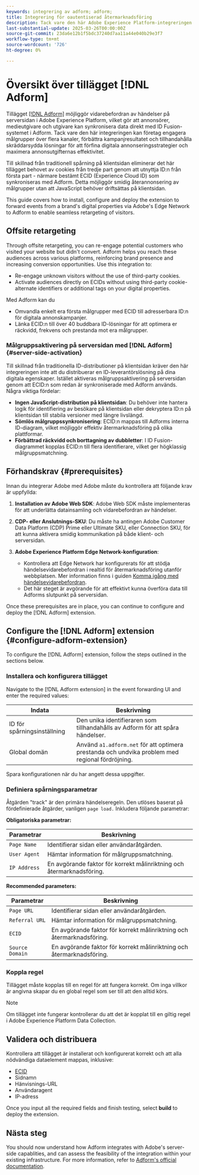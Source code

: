 ```yaml
---
keywords: integrering av adform; adform;
title: Integrering för oautentiserad återmarknadsföring
description: Tack vare den här Adobe Experience Platform-integreringen kan du omdirigera användare baserat på ECID.
last-substantial-update: 2025-03-26T00:00:00Z
source-git-commit: 23da6e12b1f5bdc37240d7aa11a44e040b29e3f7
workflow-type: tm+mt
source-wordcount: '726'
ht-degree: 0%

---
```


# Översikt över tillägget [!DNL Adform]

Tillägget [[!DNL Adform]](https://www.adformhelp.com/hc/en-us/articles/29635608709137-Use-the-Adform-S2S-Site-Tracking-Extension-With-Adobe-Experience-Cloud) möjliggör vidarebefordran av händelser på serversidan i Adobe Experience Platform, vilket gör att annonsörer, medieutgivare och utgivare kan synkronisera data direkt med ID Fusion-systemet i Adform. Tack vare den här integreringen kan företag engagera målgrupper över flera kanaler, förbättra kampanjresultatet och tillhandahålla skräddarsydda lösningar för att förfina digitala annonseringsstrategier och maximera annonsutgifternas effektivitet.

Till skillnad från traditionell spårning på klientsidan eliminerar det här tillägget behovet av cookies från tredje part genom att utnyttja ID:n från första part - närmare bestämt ECID (Experience Cloud ID) som synkroniseras med Adform. Detta möjliggör smidig återannonsering av målgrupper utan att JavaScript behöver driftsättas på klientsidan.

This guide covers how to install, configure and deploy the extension to forward events from a brand&#39;s digital properties via Adobe&#39;s Edge Network to Adform to enable seamless retargeting of visitors.

## Offsite retargeting

Through offsite retargeting, you can re-engage potential customers who visited your website but didn&#39;t convert. Adform helps you reach these audiences across various platforms, reinforcing brand presence and increasing conversion opportunities. Use this integration to:

* Re-engage unknown visitors without the use of third-party cookies.
* Activate audiences directly on ECIDs without using third-party cookie-alternate identifiers or additional tags on your digital properties.

Med Adform kan du

* Omvandla enkelt era första målgrupper med ECID till adresserbara ID:n för digitala annonskampanjer.
* Länka ECID:n till över 40 buddbara ID-lösningar för att optimera er räckvidd, frekvens och prestanda mot era målgrupper.

### Målgruppsaktivering på serversidan med [!DNL Adform] {#server-side-activation}

Till skillnad från traditionella ID-distributioner på klientsidan kräver den här integreringen inte att du distribuerar en ID-leverantörslösning på dina digitala egenskaper. Istället aktiveras målgruppsaktivering på serversidan genom att ECID:n som redan är synkroniserade med Adform används. Några viktiga fördelar:

* **Ingen JavaScript-distribution på klientsidan**: Du behöver inte hantera logik för identifiering av besökare på klientsidan eller dekryptera ID:n på klientsidan till stabila versioner med längre livslängd.
* **Sömlös målgruppssynkronisering**: ECID:n mappas till Adforms interna ID-diagram, vilket möjliggör effektiv återmarknadsföring på olika plattformar.
* **Förbättrad räckvidd och borttagning av dubbletter**: I ID Fusion-diagrammet kopplas ECID:n till flera identifierare, vilket ger högklassig målgruppsmatchning.

## Förhandskrav {#prerequisites}

Innan du integrerar Adobe med Adobe måste du kontrollera att följande krav är uppfyllda:

1. **Installation av Adobe Web SDK**: Adobe Web SDK måste implementeras för att underlätta datainsamling och vidarebefordran av händelser.

2. **CDP- eller Anslutnings-SKU**: Du måste ha antingen Adobe Customer Data Platform (CDP) Prime eller Ultimate SKU, eller Connection SKU, för att kunna aktivera smidig kommunikation på både klient- och serversidan.

3. **Adobe Experience Platform Edge Network-konfiguration**:
   * Kontrollera att Edge Network har konfigurerats för att stödja händelsevidarebefordran i realtid för återmarknadsföring utanför webbplatsen. Mer information finns i guiden [Komma igång med händelsevidarebefordran](https://experienceleague.adobe.com/sv/docs/experience-platform/tags/event-forwarding/getting-started).
   * Det här steget är avgörande för att effektivt kunna överföra data till Adforms slutpunkt på serversidan.

Once these prerequisites are in place, you can continue to configure and deploy the [!DNL Adform] extension.

## Configure the [!DNL Adform] extension {#configure-adform-extension}

To configure the [!DNL Adform] extension, follow the steps outlined in the sections below.

### Installera och konfigurera tillägget

Navigate to the [!DNL Adform extension] in the event forwarding UI and enter the required values:

| Indata | Beskrivning |
| --- | --- |
| ID för spårningsinställning | Den unika identifieraren som tillhandahålls av Adform för att spåra händelser. |
| Global domän | Använd `a1.adform.net` för att optimera prestanda och undvika problem med regional fördröjning. |

Spara konfigurationen när du har angett dessa uppgifter.

<!-- ![Installing and configuring the Adform extension in Adobe Experience Platorm]() -->

### Definiera spårningsparametrar

Åtgärden &quot;track&quot; är den primära händelseregeln. Den utlöses baserat på fördefinierade åtgärder, vanligen `page load.` Inkludera följande parametrar:

**Obligatoriska parametrar:**

| Parametrar | Beskrivning |
| --- | --- |
| `Page Name` | Identifierar sidan eller användaråtgärden. |
| `User Agent` | Hämtar information för målgruppsmatchning. |
| `IP Address` | En avgörande faktor för korrekt målinriktning och återmarknadsföring. |

**Recommended parameters:**

| Parametrar | Beskrivning |
| --- | --- |
| `Page URL` | Identifierar sidan eller användaråtgärden. |
| `Referral URL` | Hämtar information för målgruppsmatchning. |
| `ECID` | En avgörande faktor för korrekt målinriktning och återmarknadsföring. |
| `Source Domain` | En avgörande faktor för korrekt målinriktning och återmarknadsföring. |

<!-- ![Tracking parameters for Adform]() -->

### Koppla regel

Tillägget måste kopplas till en regel för att fungera korrekt. Om inga villkor är angivna skapar du en global regel som ser till att den alltid körs.

>[!NOTE]
>
>Om tillägget inte fungerar kontrollerar du att det är kopplat till en giltig regel i Adobe Experience Platform Data Collection.

<!-- ![Attach a rule to the Adform extension]() -->

## Validera och distribuera

Kontrollera att tillägget är installerat och konfigurerat korrekt och att alla nödvändiga dataelement mappas, inklusive:
* [ECID](/help/identity-service/features/ecid.md)
* Sidnamn
* Hänvisnings-URL
* Användaragent
* IP-adress

Once you input all the required fields and finish testing, select **build** to deploy the extension.

## Nästa steg

You should now understand how Adform integrates with Adobe&#39;s server-side capablities, and can assess the feasibility of the integration within your existing infrastructure. For more information, refer to [Adform&#39;s official documentation](https://www.adformhelp.com/hc/en-us/articles/29635608709137-Use-the-Adform-S2S-Site-Tracking-Extension-With-Adobe-Experience-Cloud).